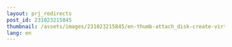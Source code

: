 ```yaml
---
layout: prj_redirects
post_id: 231023215845
thumbnail: /assets/images/231023215845/en-thumb-attach_disk-create-virtual-box-disk-image.png
lang: en
---
```

